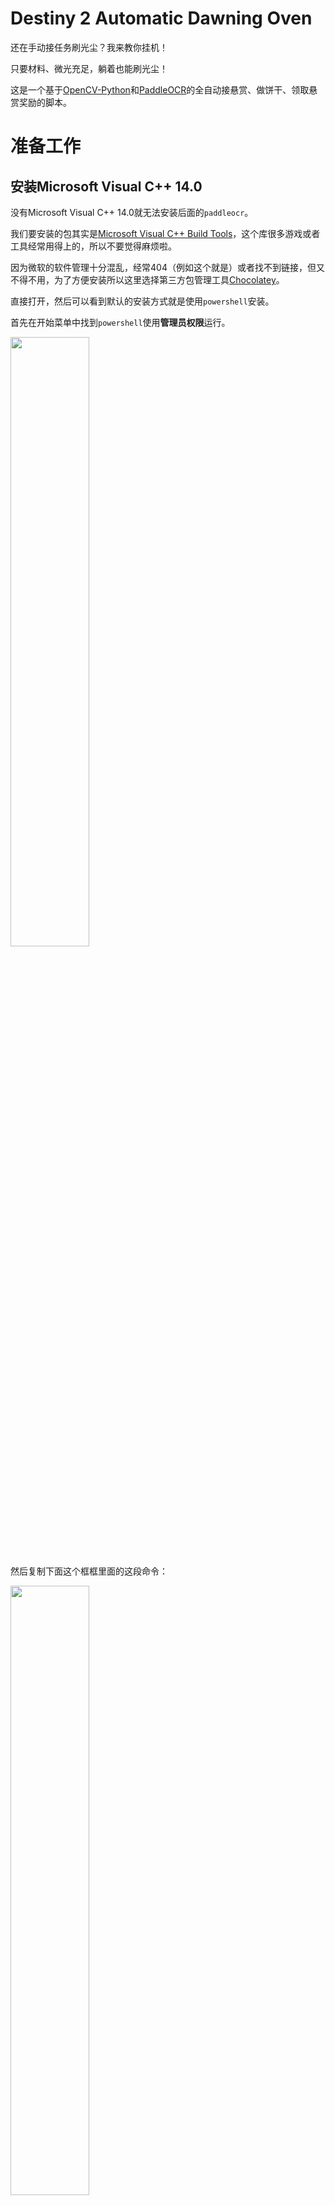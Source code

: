 <!--
 * @Author: zym
 * @Date: 2021-12-18 11:16:20
 * @LastEditors: zym
 * @LastEditTime: 2021-12-22 14:41:29
 * @Description: 
 * @FilePath: \Destiny2 Dawning Oven\README.md
-->

# Destiny 2 Automatic Dawning Oven
还在手动接任务刷光尘？我来教你挂机！

只要材料、微光充足，躺着也能刷光尘！

这是一个基于[OpenCV-Python](https://docs.opencv.org/4.x/d6/d00/tutorial_py_root.html)和[PaddleOCR](https://www.paddlepaddle.org.cn/hub/scene/ocr)的全自动接悬赏、做饼干、领取悬赏奖励的脚本。

# 准备工作
## 安装Microsoft Visual C++ 14.0
没有Microsoft Visual C++ 14.0就无法安装后面的`paddleocr`。

我们要安装的包其实是[Microsoft Visual C++ Build Tools](http://go.microsoft.com/fwlink/?LinkId=691126)，这个库很多游戏或者工具经常用得上的，所以不要觉得麻烦啦。

因为微软的软件管理十分混乱，经常404（例如这个就是）或者找不到链接，但又不得不用，为了方便安装所以这里选择第三方包管理工具[Chocolatey](https://chocolatey.org/install)。

直接打开，然后可以看到默认的安装方式就是使用`powershell`安装。

首先在开始菜单中找到`powershell`使用**管理员权限**运行。

<img src="./docs/img6.png" width=50%>


然后复制下面这个框框里面的这段命令：

<img src="./docs/img7.png" width=50%>

    Set-ExecutionPolicy Bypass -Scope Process -Force; [System.Net.ServicePointManager]::SecurityProtocol = [System.Net.ServicePointManager]::SecurityProtocol -bor 3072; iex ((New-Object System.Net.WebClient).DownloadString('https://community.chocolatey.org/install.ps1'))

到`powershell`里执行：

<img src="./docs/img8.png" width=50%>

然后再输入：

    choco install visualstudio2017-workload-vctools

就可以正常安装了，遇到询问，直接输`all`即可。

<img src="./docs/img9.png" width=50%>

## 安装Python
首先去[Python官网](https://www.python.org/downloads/)下载python并安装。

这里选择`3.9.5`版本的下载安装。

<img src="./docs/img1.png" width=50%>

安装完后，打开一个`cmd`，键入`py`，有输出即表示安装成功。

<img src="./docs/img2.png" width=50%>

## 安装Shapely
打开官网[Shapely](https://www.lfd.uci.edu/~gohlke/pythonlibs/#shapely)

因为安装的Python是`3.9.5`，所以这里选择`Shapely‑1.8.0‑cp39‑cp39‑win_amd64.whl`版本的下载。

<img src="./docs/img3.png" width=50%>

下载后，到下载的文件夹里，按住`shift`加上鼠标`右键`，打开`终端`或者`powershell`:

<img src="./docs/img4.png" width=20%>

输入：

    py -m pip install Shapely‑1.8.0‑cp39‑cp39‑win_amd64.whl

安装完毕后，终端不要关，还有东西需要安装。

## 修改pip源

修改`pip`的源为`阿里云源`输入：

    py -m pip config set global.index-url https://mirrors.aliyun.com/pypi/simple/

然后更新`pip`

    py -m pip install --upgrade pip

## 安装PaddleOCR
等Shapely安装完后，再输入：

    py -m pip install paddlepaddle -i https://mirror.baidu.com/pypi/simple 

等待安装完毕，再输入：

    py -m pip install "paddleocr>=2.0.1"
    
等待安装即可。

## 安装依赖
首先把项目下载，然后打开项目目录，在目录按住`shift`加上鼠标`右键`，打开`终端`或者`powershell`，输入：

    py -m pip install -r requirements.txt

安装完毕后，终端不要关。

## 截图
既然是基于[OpenCV-Python](https://docs.opencv.org/4.x/d6/d00/tutorial_py_root.html)，那么截图肯定又是必不可少的。

我用的是`2k分辨率全屏`截的图，如果你也是`2k分辨率全屏`那么**可能**不需要重新截图（是可能，如果发现不太正常，建议还是重新截图）。

`cookie的截图`我是按照烤炉里的顺序排序命名的，所以按顺序截图即可（具体对应关系可以看`lib/cookies.py`）。

这里再说一下其他图怎么截：

* 悬赏上限时提示----limit.png
* 曙光节NPC名字----npc.png
* 打开任务面板，上方任务两个字----taskBtn.png
* 打开任务面板，右键烤炉的图标----oven.png
* 曙光节NPC处接的光尘悬赏图标----task.png
* 曙光节光尘悬赏完成图标----rewards.png
* 进入烤炉第一行第一个框----frameBtn.png
* 进入烤炉选择饼干上一页按钮----preBtn.png
* 进入烤炉选择饼干下一页按钮----nextBtn.png
* 给曙光节NPC送饼干时礼物图标----gift.png
* 给曙光节NPC送饼干鼠标悬停礼物上时饼干的名称----evaGift.png
* 曙光节NPC提示接受任务----accept.png （这个是有几率出现，出现了会卡住，那时候再截图吧）

## 游戏按键设置
在游戏的键盘设置里，拉到最下面，将打开任务的按键设置为`f2`。

当然也可以用别的键，在项目里的`main.py`搜索`f2`修改即可。

# 使用
做了那么多准备工作，终于可以开始使用了。

## 接悬赏刷光尘
在项目目录按住`shift`加上鼠标`右键`，打开`终端`或者`powershell`，输入:

    py ./main.py

然后切换回游戏，打开`曙光节NPC`界面，然后按一下`F3`即可开始，当需要结束时，按一下`F4`即可。

## 只做一种饼干
需要打开项目目录下的`main.py`，然后在文件开头找到`single = ''`，修改为目标饼干即可。

例如最容易做的老九饼干：

<img src="./docs/img5.png" width=30%>

修改完后再启动脚本。

然后进入烤炉，再按一下`F3`即可开始，结束时再按一次`F4`即可。